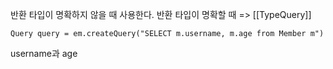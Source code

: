반환 타입이 명확하지 않을 때 사용한다.
반환 타입이 명확할 때 => [[TypeQuery]]

```
Query query = em.createQuery("SELECT m.username, m.age from Member m")
```
username과 age